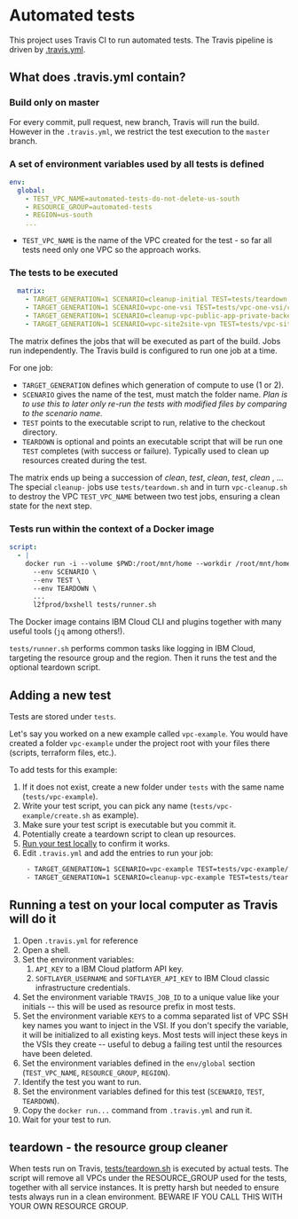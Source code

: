 # Automated tests

This project uses Travis CI to run automated tests. The Travis pipeline is driven by [.travis.yml](.travis.yml).

## What does .travis.yml contain?

### Build only on master

For every commit, pull request, new branch, Travis will run the build. However in the `.travis.yml`, we restrict the test execution to the `master` branch.

### A set of environment variables used by all tests is defined

```yml
env:
  global:
    - TEST_VPC_NAME=automated-tests-do-not-delete-us-south
    - RESOURCE_GROUP=automated-tests
    - REGION=us-south
    ...
```

* `TEST_VPC_NAME` is the name of the VPC created for the test - so far all tests need only one VPC so the approach works.

### The tests to be executed

```yml
  matrix:
    - TARGET_GENERATION=1 SCENARIO=cleanup-initial TEST=tests/teardown.sh
    - TARGET_GENERATION=1 SCENARIO=vpc-one-vsi TEST=tests/vpc-one-vsi/create-with-terraform.sh
    - TARGET_GENERATION=1 SCENARIO=cleanup-vpc-public-app-private-backend TEST=tests/teardown.sh
    - TARGET_GENERATION=1 SCENARIO=vpc-site2site-vpn TEST=tests/vpc-site2site-vpn/create.sh TEARDOWN=tests/vpc-site2site-vpn/teardown.sh
```

The matrix defines the jobs that will be executed as part of the build. Jobs run independently. The Travis build is configured to run one job at a time.

For one job:
* `TARGET_GENERATION` defines which generation of compute to use (1 or 2).
* `SCENARIO` gives the name of the test, must match the folder name. _Plan is to use this to later only re-run the tests with modified files by comparing to the scenario name._
* `TEST` points to the executable script to run, relative to the checkout directory.
* `TEARDOWN` is optional and points an executable script that will be run one `TEST` completes (with success or failure). Typically used to clean up resources created during the test.

The matrix ends up being a succession of _clean_, _test_, _clean_, _test_, _clean_ , ... The special `cleanup-` jobs use `tests/teardown.sh` and in turn `vpc-cleanup.sh` to destroy the VPC `TEST_VPC_NAME` between two test jobs, ensuring a clean state for the next step.

### Tests run within the context of a Docker image

```yml
script:
  - |
    docker run -i --volume $PWD:/root/mnt/home --workdir /root/mnt/home \
      --env SCENARIO \
      --env TEST \
      --env TEARDOWN \
      ...
      l2fprod/bxshell tests/runner.sh
```

The Docker image contains IBM Cloud CLI and plugins together with many useful tools (`jq` among others!).

`tests/runner.sh` performs common tasks like logging in IBM Cloud, targeting the resource group and the region. Then it runs the test and the optional teardown script.

## Adding a new test

Tests are stored under `tests`.

Let's say you worked on a new example called `vpc-example`. You would have created a folder `vpc-example` under the project root with your files there (scripts, terraform files, etc.).

To add tests for this example:
1. If it does not exist, create a new folder under `tests` with the same name (`tests/vpc-example`).
1. Write your test script, you can pick any name (`tests/vpc-example/create.sh` as example).
1. Make sure your test script is executable but you commit it.
1. Potentially create a teardown script to clean up resources.
1. [Run your test locally](#runlocal) to confirm it works.
1. Edit `.travis.yml` and add the entries to run your job:
   ```sh
    - TARGET_GENERATION=1 SCENARIO=vpc-example TEST=tests/vpc-example/create.sh TEARDOWN=tests/vpc-example/teardown.sh
    - TARGET_GENERATION=1 SCENARIO=cleanup-vpc-example TEST=tests/teardown.sh
   ```

## <a name="runlocal"></a>Running a test on your local computer as Travis will do it

1. Open `.travis.yml` for reference
1. Open a shell.
1. Set the environment variables:
   1. `API_KEY` to a IBM Cloud platform API key.
   1. `SOFTLAYER_USERNAME` and `SOFTLAYER_API_KEY` to IBM Cloud classic infrastructure credentials.
1. Set the environment variable `TRAVIS_JOB_ID` to a unique value like your initials -- this will be used as resource prefix in most tests.
1. Set the environment variable `KEYS` to a comma separated list of VPC SSH key names you want to inject in the VSI. If you don't specify the variable, it will be initialized to all existing keys. Most tests will inject these keys in the VSIs they create -- useful to debug a failing test until the resources have been deleted.
1. Set the environment variables defined in the `env/global` section (`TEST_VPC_NAME`, `RESOURCE_GROUP`, `REGION`).
1. Identify the test you want to run.
1. Set the environment variables defined for this test (`SCENARIO`, `TEST`, `TEARDOWN`).
1. Copy the `docker run...` command from `.travis.yml` and run it.
1. Wait for your test to run.

## teardown - the resource group cleaner

When tests run on Travis, [tests/teardown.sh](tests/teardown.sh) is executed by actual tests. The script will remove all VPCs under the RESOURCE_GROUP used for the tests, together with all service instances. It is pretty harsh but needed to ensure tests always run in a clean environment. BEWARE IF YOU CALL THIS WITH YOUR OWN RESOURCE GROUP.